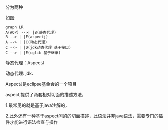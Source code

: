 

分为两种

如图:

```mermaid
graph LR
A(AOP) -->| |B(静态代理)
B --> | |F(aspectj)
A --> | |C(动态代理)
C --> | |D(jdk动态代理 基于接口)
C --> | |E(cglib 基于继承)
```



静态代理：AspectJ

动态代理: jdk、

AspectJ是eclipse基金会的一个项目

aspectj提供了两套相对切面的描述方法，

1.最常见的就是基于java注解的，

2.此外还有一种基于aspect问的的切面描述，此语法并非java语法，需要专门的插件才能进行语法检查与操作

